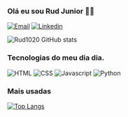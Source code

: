 
### Olá eu sou Rud Junior ✌🏻

[![Email](https://img.shields.io/badge/Gmail-D14836?style=for-the-badge&logo=gmail&logoColor=white
)](https://mail.google.com/mail/u/0/?hl=pt-BR#inbox)
[![Linkedin](https://img.shields.io/badge/LinkedIn-0077B5?style=for-the-badge&logo=linkedin&logoColor=white
)](https://www.linkedin.com/in/rud-junior-a0078424a/)


![Rud1020 GitHub stats](https://github-readme-stats.vercel.app/api?username=Rud1020&show_icons=true&theme=tokyonight)

### Tecnologias do meu dia dia.

![HTML](https://img.shields.io/badge/HTML5-E34F26?style=for-the-badge&logo=html5&logoColor=white
)
![CSS](https://img.shields.io/badge/CSS3-1572B6?style=for-the-badge&logo=css3&logoColor=white
)
![Javascript](https://img.shields.io/badge/JavaScript-323330?style=for-the-badge&logo=javascript&logoColor=F7DF1E
)
![Python](https://img.shields.io/badge/Python-14354C?style=for-the-badge&logo=python&logoColor=white)

### Mais usadas

[![Top Langs](https://github-readme-stats.vercel.app/api/top-langs/?username=Rud1020&layout=donut-vertical)](https://github.com/Rud1020/github-readme-stats)


